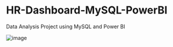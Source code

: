 # HR-Dashboard-MySQL-PowerBI
Data Analysis Project using MySQL and Power BI

![image](https://github.com/user-attachments/assets/6027b779-7a11-4897-a14b-abd4a9f914be)
